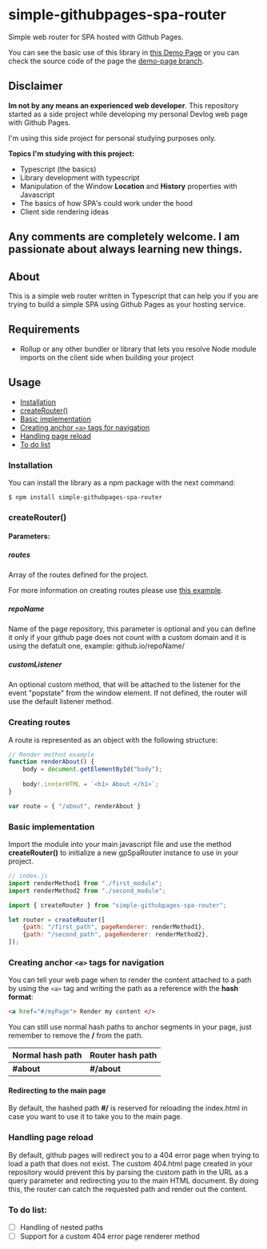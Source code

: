 # simple-githubpages-spa-router
Simple web router for SPA hosted with Github Pages.

You can see the basic use of this library in [this Demo Page](https://clouduser98.github.io/simple-githubpages-spa-router/) or you can check the source code of the page the [demo-page branch](https://github.com/cloudUser98/simple-githubpages-spa-router/tree/demo-page).

## Disclaimer
__Im not by any means an experienced web developer__. This repository started as a
side project while developing my personal Devlog web page with Github Pages.

I'm using this side project for personal studying purposes only.

__Topics I'm studying with this project:__
- Typescript (the basics)
- Library development with typescript
- Manipulation of the Window __Location__ and __History__ properties with Javascript
- The basics of how SPA's could work under the hood
- Client side rendering ideas

## Any comments are completely welcome. I am passionate about always learning new things.

## About
This is a simple web router written in Typescript that can help you if you are
trying to build a simple SPA using Github Pages as your hosting service.

## Requirements
+ Rollup or any other bundler or library that lets you resolve Node module imports on the client side when building your project

## Usage

+ [Installation](#installation)
+ [createRouter()](#createrouter)
+ [Basic implementation](#basic-implementation)
+ [Creating anchor ```<a>``` tags for navigation](#creating-anchor-a-tags-for-navigation)
+ [Handling page reload](#handling-page-reload)
+ [To do list](#to-do-list)

### Installation

You can install the library as a npm package with the next command:
```
$ npm install simple-githubpages-spa-router
```
### createRouter()

#### Parameters:

##### __routes__
Array of the routes defined for the project.

For more information on creating routes please use [this example](#creating-routes).

##### __repoName__
Name of the page repository, this parameter is optional and you can define it only if your github page does not count with a custom domain and it is using the defatult one, example: github.io/repoName/

##### __customListener__
An optional custom method, that will be attached to the listener for the event "popstate" from the window element.
If not defined, the router will use the default listener method.

### Creating routes

A route is represented as an object with the following structure:

```javascript
// Render method example
function renderAbout() {
    body = document.getElementById("body");
   
    body!.innterHTML = `<h1> About </h1>`;
}

var route = { "/about", renderAbout }
```

### Basic implementation

Import the module into your main javascript file and use the method __createRouter()__ to initialize a new gpSpaRouter instance to use in your project.

```javascript
// index.js
import renderMethod1 from "./first_module";
import renderMethod2 from "./second_module";

import { createRouter } from "simple-githubpages-spa-router";

let router = createRouter([
    {path: "/first_path", pageRenderer: renderMethod1},
    {path: "/second_path", pageRenderer: renderMethod2},
]);
```

### Creating anchor ```<a>``` tags for navigation
   
You can tell your web page when to render the content attached to a path by using the ```<a>``` tag and writing the path as a reference with the __hash format__:
   
```html
<a href="#/myPage"> Render my content </>
```

You can still use normal hash paths to anchor segments in your page, just remember to remove the __/__ from the path.
   
| Normal hash path | Router hash path |
|-|-|
| __#about__ | __#/about__ |
   
#### Redirecting to the main page
   
By default, the hashed path __#/__ is reserved for reloading the index.html in case you want to use it to take you to the main page.
   
### Handling page reload
   
By default, github pages will redirect you to a 404 error page when trying to load a path that does not exist. The custom 404.html page created in your repository would prevent this by parsing the custom path in the URL as a query parameter and redirecting you to the main HTML document. By doing this, the router can catch the requested path and render out the content.
   
### To do list:
   
- [ ] Handling of nested paths
- [ ] Support for a custom 404 error page renderer method
